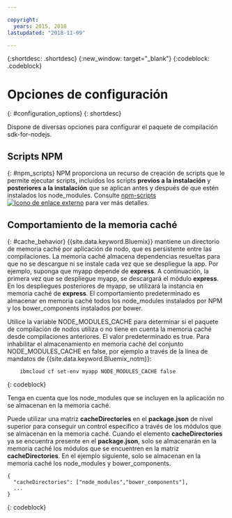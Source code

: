 ```yaml
---

copyright:
  years: 2015, 2018
lastupdated: "2018-11-09"

---
```


{:shortdesc: .shortdesc}
{:new_window: target="_blank"}
{:codeblock: .codeblock}

# Opciones de configuración
{: #configuration_options}
{: shortdesc}

Dispone de diversas opciones para configurar el paquete de compilación sdk-for-nodejs.

## Scripts NPM
{: #npm_scripts}
NPM proporciona un recurso de creación de scripts que le permite ejecutar scripts, incluidos los scripts **previos a la instalación** y **posteriores a la instalación** que se aplican antes y después de que estén instalados los node_modules.  Consulte [npm-scripts ![Icono de enlace externo](../../icons/launch-glyph.svg "Icono de enlace externo")](https://docs.npmjs.com/misc/scripts) para ver más detalles.

## Comportamiento de la memoria caché
{: #cache_behavior}
{{site.data.keyword.Bluemix}} mantiene un directorio de memoria caché por aplicación de nodo, que es persistente entre las compilaciones. La memoria caché almacena dependencias resueltas para que no se descargue ni se instale cada vez que se despliegue la app.  Por ejemplo, suponga que myapp depende de **express**.  A continuación, la primera vez que se despliegue myapp, se descargará el módulo **express**.  En los despliegues posteriores de myapp, se utilizará la instancia en memoria caché de **express**. El comportamiento predeterminado es almacenar en memoria caché todos los node_modules instalados por NPM y los bower_components instalados por bower.

Utilice la variable NODE_MODULES_CACHE para determinar si el paquete de compilación de nodos utiliza o no tiene en cuenta la memoria caché desde compilaciones anteriores. El valor predeterminado es true.  Para inhabilitar el almacenamiento en memoria caché del conjunto NODE_MODULES_CACHE en false, por ejemplo a través de la línea de mandatos de {{site.data.keyword.Bluemix_notm}}:
```
    ibmcloud cf set-env myapp NODE_MODULES_CACHE false
```
{: codeblock}

Tenga en cuenta que los node_modules que se incluyen en la aplicación no se almacenan en la memoria caché.

Puede utilizar una matriz **cacheDirectories** en el **package.json** de nivel superior para conseguir un control específico a través de los módulos que se almacenan en la memoria caché.  Cuando el elemento **cacheDirectories** ya se encuentra presente en el **package.json**, solo se almacenarán en la memoria caché los módulos que se encuentren en la matriz **cacheDirectories**.  En el ejemplo siguiente, solo se almacenan en la memoria caché los node_modules y bower_components.
```
{
  "cacheDirectories": ["node_modules","bower_components"],
  ...
}
```
{: codeblock}
